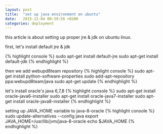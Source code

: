 ```yaml
---
layout: post
title:  "set up java environment on ubuntu"
date:   2015-12-04 00:39:58 +0200
categories: deployment
---
```

this article is about setting up proper jre & jdk on ubuntu linux.

first, let's install default jre & jdk

{% highlight console %}
sudo apt-get install default-jre
sudo apt-get install default-jdk
{% endhighlight %}

then we add webupd8team repository
{% highlight console %}
sudo apt-get install python-software-properties
sudo add-apt-repository ppa:webupd8team/java
sudo apt-get update
{% endhighlight %}

let's install oracle's java 6,7,8
{% highlight console %}
sudo apt-get install oracle-java6-installer
sudo apt-get install oracle-java7-installer
sudo apt-get install oracle-java8-installer
{% endhighlight %}

setting up JAVA_HOME variable to java-8-oracle
{% highlight console %}
sudo update-alternatives --config java
export JAVA_HOME=/usr/lib/jvm/java-8-oracle
echo $JAVA_HOME
{% endhighlight %}